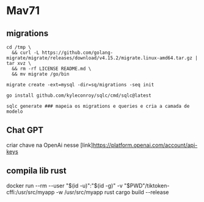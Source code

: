 # Mav71

## migrations

```
cd /tmp \
  && curl -L https://github.com/golang-migrate/migrate/releases/download/v4.15.2/migrate.linux-amd64.tar.gz | tar xvz \
  && rm -rf LICENSE README.md \
  && mv migrate /go/bin
  
migrate create -ext=mysql -dir=sq/migrations -seq init
```

```
go install github.com/kyleconroy/sqlc/cmd/sqlc@latest

sqlc generate ### mapeia os migrations e queries e cria a camada de modelo
```

## Chat GPT

criar chave na OpenAi nesse [link]https://platform.openai.com/account/api-keys

## compila lib rust

docker run --rm --user "$(id -u)":"$(id -g)" -v "$PWD"/tiktoken-cffi:/usr/src/myapp -w /usr/src/myapp rust cargo build --release

